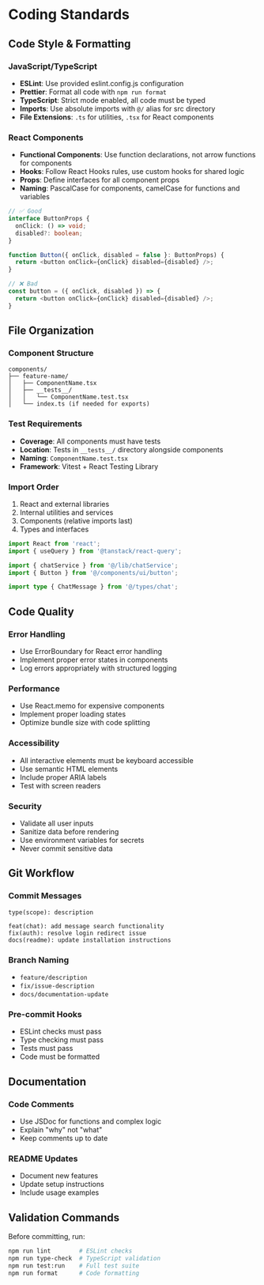 # Coding Standards

## Code Style & Formatting

### JavaScript/TypeScript
- **ESLint**: Use provided eslint.config.js configuration
- **Prettier**: Format all code with `npm run format`
- **TypeScript**: Strict mode enabled, all code must be typed
- **Imports**: Use absolute imports with `@/` alias for src directory
- **File Extensions**: `.ts` for utilities, `.tsx` for React components

### React Components
- **Functional Components**: Use function declarations, not arrow functions for components
- **Hooks**: Follow React Hooks rules, use custom hooks for shared logic
- **Props**: Define interfaces for all component props
- **Naming**: PascalCase for components, camelCase for functions and variables

```typescript
// ✅ Good
interface ButtonProps {
  onClick: () => void;
  disabled?: boolean;
}

function Button({ onClick, disabled = false }: ButtonProps) {
  return <button onClick={onClick} disabled={disabled} />;
}

// ❌ Bad  
const button = ({ onClick, disabled }) => {
  return <button onClick={onClick} disabled={disabled} />;
}
```

## File Organization

### Component Structure
```
components/
├── feature-name/
│   ├── ComponentName.tsx
│   ├── __tests__/
│   │   └── ComponentName.test.tsx
│   └── index.ts (if needed for exports)
```

### Test Requirements
- **Coverage**: All components must have tests
- **Location**: Tests in `__tests__/` directory alongside components
- **Naming**: `ComponentName.test.tsx`
- **Framework**: Vitest + React Testing Library

### Import Order
1. React and external libraries
2. Internal utilities and services  
3. Components (relative imports last)
4. Types and interfaces

```typescript
import React from 'react';
import { useQuery } from '@tanstack/react-query';

import { chatService } from '@/lib/chatService';
import { Button } from '@/components/ui/button';

import type { ChatMessage } from '@/types/chat';
```

## Code Quality

### Error Handling
- Use ErrorBoundary for React error handling
- Implement proper error states in components
- Log errors appropriately with structured logging

### Performance
- Use React.memo for expensive components
- Implement proper loading states
- Optimize bundle size with code splitting

### Accessibility
- All interactive elements must be keyboard accessible
- Use semantic HTML elements
- Include proper ARIA labels
- Test with screen readers

### Security
- Validate all user inputs
- Sanitize data before rendering
- Use environment variables for secrets
- Never commit sensitive data

## Git Workflow

### Commit Messages
```
type(scope): description

feat(chat): add message search functionality
fix(auth): resolve login redirect issue
docs(readme): update installation instructions
```

### Branch Naming
- `feature/description`
- `fix/issue-description`  
- `docs/documentation-update`

### Pre-commit Hooks
- ESLint checks must pass
- Type checking must pass
- Tests must pass
- Code must be formatted

## Documentation

### Code Comments
- Use JSDoc for functions and complex logic
- Explain "why" not "what"
- Keep comments up to date

### README Updates
- Document new features
- Update setup instructions
- Include usage examples

## Validation Commands

Before committing, run:
```bash
npm run lint        # ESLint checks
npm run type-check  # TypeScript validation  
npm run test:run    # Full test suite
npm run format      # Code formatting
```
